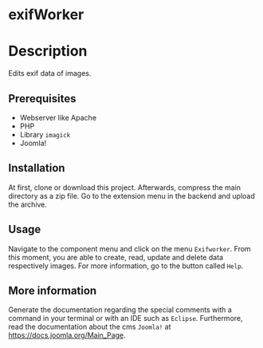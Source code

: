 exifWorker
============

# Description
Edits exif data of images.

## Prerequisites
+ Webserver like Apache
+ PHP
+ Library `imagick`
+ Joomla!

## Installation
At first, clone or download this project. Afterwards, compress the main directory as a zip file. Go to the extension menu in the backend and upload the archive.

## Usage
Navigate to the component menu and click on the menu `Exifworker`. From this moment, you are able to create, read, update and delete data respectively images. For more information, go to the button called `Help`.

## More information
Generate the documentation regarding the special comments with a command in your terminal or with an IDE such as `Eclipse`. Furthermore, read the documentation about the cms `Joomla!` at
https://docs.joomla.org/Main_Page.
